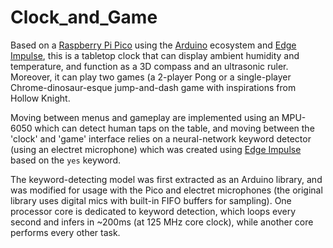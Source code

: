 # Clock_and_Game

Based on a [Raspberry Pi Pico](https://www.raspberrypi.com/products/raspberry-pi-pico/) using the [Arduino](https://arduino-pico.readthedocs.io/en/latest/) ecosystem and [Edge Impulse](https://edgeimpulse.com/), this is a tabletop clock that can display ambient humidity and temperature, and function as a 3D compass and an ultrasonic ruler. Moreover, it can play two games (a 2-player Pong or a single-player Chrome-dinosaur-esque jump-and-dash game with inspirations from Hollow Knight.

Moving between menus and gameplay are implemented using an MPU-6050 which can detect human taps on the table, and moving between the 'clock' and 'game' interface relies on a neural-network keyword detector (using an electret microphone) which was created using [Edge Impulse](https://edgeimpulse.com/) based on the `yes` keyword. 

The keyword-detecting model was first extracted as an Arduino library, and was modified for usage with the Pico and electret microphones (the original library uses digital mics with built-in FIFO buffers for sampling). One processor core is dedicated to keyword detection, which loops every second and infers in ~200ms (at 125 MHz core clock), while another core performs every other task.
